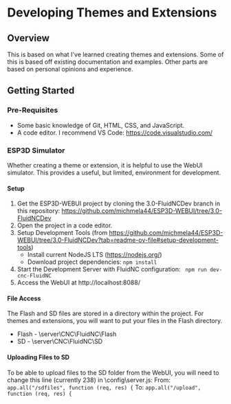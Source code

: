 # Developing Themes and Extensions

## Overview
This is based on what I've learned creating themes and extensions.  Some of this is based off existing documentation and examples.  Other parts are based on personal opinions and experience.  

## Getting Started

### Pre-Requisites
- Some basic knowledge of Git, HTML, CSS, and JavaScript.
- A code editor.  I recommend VS Code: https://code.visualstudio.com/

### ESP3D Simulator
Whether creating a theme or extension, it is helpful to use the WebUI simulator.  This provides a useful, but limited, environment for development.

#### Setup
1. Get the ESP3D-WEBUI project by cloning the 3.0-FluidNCDev branch in this repository: https://github.com/michmela44/ESP3D-WEBUI/tree/3.0-FluidNCDev
2. Open the project in a code editor.
3. Setup Development Tools (from https://github.com/michmela44/ESP3D-WEBUI/tree/3.0-FluidNCDev?tab=readme-ov-file#setup-development-tools)
   - Install current NodeJS LTS (https://nodejs.org/)
   - Download project dependencies: ``` npm install ```
4. Start the Development Server with FluidNC configuration: ``` npm run dev-cnc-FluidNC```
5. Access the WebUI at http://localhost:8088/

#### File Access
The Flash and SD files are stored in a directory within the project. For themes and extensions, you will want to put your files in the Flash directory.
- Flash - \server\CNC\FluidNC\Flash
- SD - \server\CNC\FluidNC\SD

#### Uploading Files to SD
To be able to upload files to the SD folder from the WebUI, you will need to change this line (currently 238) in \config\server.js:
From: ``` app.all("/sdfiles", function (req, res) { ```
To: ``` app.all("/upload", function (req, res) { ```

